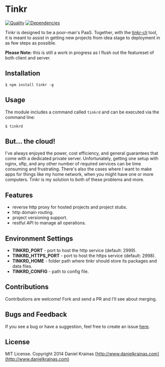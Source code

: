 # Tinkr

[![Quality](https://codeclimate.com/github/danielkrainas/tinkr/badges/gpa.svg)](https://codeclimate.com/github/danielkrainas/tinkr)
[![Dependencies](https://david-dm.org/danielkrainas/tinkr.svg)](https://david-dm.org/danielkrainas/tinkr)

Tinkr is designed to be a poor-man's PaaS. Together, with the [tinkr-cli](https://github.com/danielkrainas/tinkr-cli) tool, it is meant to assist in getting new projects from idea stage to deployment in as few steps as possible.

**Please Note:** this is still a work in progress as I flush out the featureset of both client and server. 

## Installation

`$ npm install tinkr -g`


## Usage

The module includes a command called `tinkrd` and can be executed via the command line:

`$ tinkrd`


## But... the cloud!

I've always enjoyed the power, cost efficiency, and general guarantees that come with a dedicated private server. Unfortunately, getting one setup with nginx, sftp, and any other number of required services can be time consuming and frustrating. There's also the cases where I want to make apps for things like my home network, when you might have one or more computers. Tinkr is my solution to both of these problems and more.  


## Features

- reverse http proxy for hosted projects and project stubs.
- http domain routing.
- project versioning support.
- restful API to manage all operations.


## Environment Settings

- **TINKRD\_PORT** - port to host the http service (default: 2999).
- **TINKRD\_HTTPS_PORT** - port to host the https service (default: 2998).
- **TINKRD\_HOME** - folder path where tinkr should store its packages and data files.
- **TINKRD\_CONFIG** - path to config file.
 

## Contributions

Contributions are welcome! Fork and send a PR and I'll see about merging. 

## Bugs and Feedback

If you see a bug or have a suggestion, feel free to create an issue [here](https://github.com/danielkrainas/tinkr/issues).

## License

MIT License. Copyright 2014 Daniel Krainas [http://www.danielkrainas.com](http://www.danielkrainas.com)
